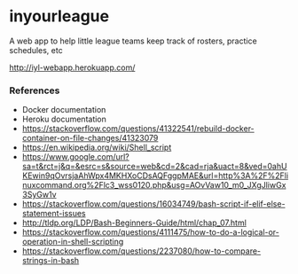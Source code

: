 # inyourleague
A web app to help little league teams keep track of rosters, practice schedules, etc

http://iyl-webapp.herokuapp.com/

### References
- Docker documentation
- Heroku documentation
- https://stackoverflow.com/questions/41322541/rebuild-docker-container-on-file-changes/41323079
- https://en.wikipedia.org/wiki/Shell_script
- https://www.google.com/url?sa=t&rct=j&q=&esrc=s&source=web&cd=2&cad=rja&uact=8&ved=0ahUKEwin9qOvrsjaAhWpx4MKHXoCDsAQFggpMAE&url=http%3A%2F%2Flinuxcommand.org%2Flc3_wss0120.php&usg=AOvVaw10_m0_JXgJliwGx3SyGw1v
- https://stackoverflow.com/questions/16034749/bash-script-if-elif-else-statement-issues
- http://tldp.org/LDP/Bash-Beginners-Guide/html/chap_07.html
- https://stackoverflow.com/questions/4111475/how-to-do-a-logical-or-operation-in-shell-scripting
- https://stackoverflow.com/questions/2237080/how-to-compare-strings-in-bash